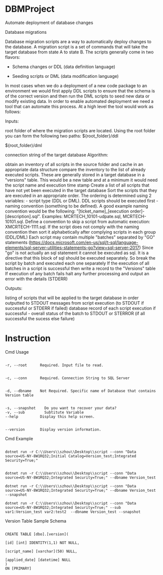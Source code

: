 # DBMProject

Automate deployment of database changes



Database migrations

Database migration scripts are a way to automatically deploy changes to the database. A migration script is a set of commands that will take the target database from state A to state B. The scripts generally come in two flavors:
 - Schema changes or DDL (data definition language)  

 - Seeding scripts or DML (data modification language)

In most cases when we do a deployment of a new code package to an environment we would first apply DDL scripts to ensure that the schema is of the correct version and then run the DML scripts to seed new data or modify existing data. In order to enable automated deployment we need a tool that can automate this process. At a high level the tool would work as follows:

Inputs:

root folder of where the migration scripts are located. Using the root folder you can form the following two paths: 
 ${root_folder}/ddl

 ${root_folder)/dml

connection string of the target database
Algorithm:

obtain an inventory of all scripts in the source folder and cache in an appropriate data structure
compare the inventory to the list of already executed scripts. These are generally stored in a target database in a  "versions" table. This would be a new table and at a minimum it would need the script name and execution time stamp
Create a list of all scripts that have not yet been executed in the target database
Sort the scripts that they are executed in an appropriate order. The ordering is determined using 2 variables: - script type (DDL or DML). DDL scripts should be executed first - naming convention (something to be defined). A good example naming convention would be the following: "[ticket_name]_[execution order]-[description].sql".  Examples: MCRTECH_10101-udpate.sql, MCRTECH-10101.sql. Define a convention to skip a script from automatic execution: XMCRTECH-1111.sql. If the script does not comply with the naming convention then sort it alphabetically after complying scripts in each group (DDL/DML)
Each script may contain multiple "batches" separated by "GO" statements (https://docs.microsoft.com/en-us/sql/t-sql/language-elements/sql-server-utilities-statements-go?view=sql-server-2017) Since "go" is not actually an sql statement it cannot be executed as sql. It is a directive that this block of sql should be executed separately. So break the script by batch and executed each one separately
If the execution of all batches in a script is successful then write a record to the "Versions" table
If execution of any batch fails halt any further processing and output an error with the details (STDERR)
 

Outputs:

listing of scripts that will be applied to the target database in order outputted to STDOUT
messages from script execution (to STDOUT if successful or STDERR if failed)
database record of each script execution if successful - overall status of the batch to STDOUT or STERROR (if all successful the sucess else failure)
# Instruction

Cmd Usage

```
  
-r, --root      Required. Input file to read.

  
-c, --conn      Required. Connection String to SQL Server
  
  
-d, --dbname    Not Required. Specific name of Database that contains Version table

  
-s, --snapshot    Do you want to recover your data?
-v, --sub         Subtitute Variable
--help          Display this help screen.

  
--version       Display version information.

```

Cmd Example

```

dotnet run -r C:\\Users\\szhou\\Desktop\\script --conn "Data source=US-NY-8W1RQ32;Initial Catalog=Version_test;Integrated Security=True;"

```

```

dotnet run -r C:\\Users\\szhou\\Desktop\\script --conn "Data source=US-NY-8W1RQ32;Integrated Security=True;" --dbname Version_test

```
```
dotnet run -r C:\\Users\\szhou\\Desktop\\script --conn "Data source=US-NY-8W1RQ32;Integrated Security=True;" --dbname Version_test --snapshot
```
```
dotnet run -r C:\\Users\\szhou\\Desktop\\script --conn "Data source=US-NY-8W1RQ32;Integrated Security=True;" --sub var1:Version_test var2:test2  --dbname Version_test --snapshot
```
Version Table Sample Schema

```

CREATE TABLE [dbo].[version](
	
[id] [int] IDENTITY(1,1) NOT NULL,
	
[script_name] [varchar](50) NULL,
	
[applied_date] [datetime] NULL
) 
ON [PRIMARY]

```
